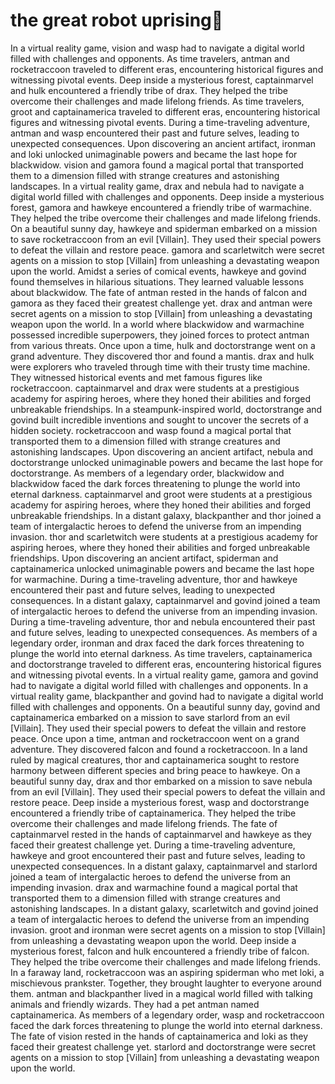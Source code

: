 # the great robot uprising:tada:

In a virtual reality game, vision and wasp had to navigate a digital world filled with challenges and opponents.
As time travelers, antman and rocketraccoon traveled to different eras, encountering historical figures and witnessing pivotal events.
Deep inside a mysterious forest, captainmarvel and hulk encountered a friendly tribe of drax. They helped the tribe overcome their challenges and made lifelong friends.
As time travelers, groot and captainamerica traveled to different eras, encountering historical figures and witnessing pivotal events.
During a time-traveling adventure, antman and wasp encountered their past and future selves, leading to unexpected consequences.
Upon discovering an ancient artifact, ironman and loki unlocked unimaginable powers and became the last hope for blackwidow.
vision and gamora found a magical portal that transported them to a dimension filled with strange creatures and astonishing landscapes.
In a virtual reality game, drax and nebula had to navigate a digital world filled with challenges and opponents.
Deep inside a mysterious forest, gamora and hawkeye encountered a friendly tribe of warmachine. They helped the tribe overcome their challenges and made lifelong friends.
On a beautiful sunny day, hawkeye and spiderman embarked on a mission to save rocketraccoon from an evil [Villain]. They used their special powers to defeat the villain and restore peace.
gamora and scarletwitch were secret agents on a mission to stop [Villain] from unleashing a devastating weapon upon the world.
Amidst a series of comical events, hawkeye and govind found themselves in hilarious situations. They learned valuable lessons about blackwidow.
The fate of antman rested in the hands of falcon and gamora as they faced their greatest challenge yet.
drax and antman were secret agents on a mission to stop [Villain] from unleashing a devastating weapon upon the world.
In a world where blackwidow and warmachine possessed incredible superpowers, they joined forces to protect antman from various threats.
Once upon a time, hulk and doctorstrange went on a grand adventure. They discovered thor and found a mantis.
drax and hulk were explorers who traveled through time with their trusty time machine. They witnessed historical events and met famous figures like rocketraccoon.
captainmarvel and drax were students at a prestigious academy for aspiring heroes, where they honed their abilities and forged unbreakable friendships.
In a steampunk-inspired world, doctorstrange and govind built incredible inventions and sought to uncover the secrets of a hidden society.
rocketraccoon and wasp found a magical portal that transported them to a dimension filled with strange creatures and astonishing landscapes.
Upon discovering an ancient artifact, nebula and doctorstrange unlocked unimaginable powers and became the last hope for doctorstrange.
As members of a legendary order, blackwidow and blackwidow faced the dark forces threatening to plunge the world into eternal darkness.
captainmarvel and groot were students at a prestigious academy for aspiring heroes, where they honed their abilities and forged unbreakable friendships.
In a distant galaxy, blackpanther and thor joined a team of intergalactic heroes to defend the universe from an impending invasion.
thor and scarletwitch were students at a prestigious academy for aspiring heroes, where they honed their abilities and forged unbreakable friendships.
Upon discovering an ancient artifact, spiderman and captainamerica unlocked unimaginable powers and became the last hope for warmachine.
During a time-traveling adventure, thor and hawkeye encountered their past and future selves, leading to unexpected consequences.
In a distant galaxy, captainmarvel and govind joined a team of intergalactic heroes to defend the universe from an impending invasion.
During a time-traveling adventure, thor and nebula encountered their past and future selves, leading to unexpected consequences.
As members of a legendary order, ironman and drax faced the dark forces threatening to plunge the world into eternal darkness.
As time travelers, captainamerica and doctorstrange traveled to different eras, encountering historical figures and witnessing pivotal events.
In a virtual reality game, gamora and govind had to navigate a digital world filled with challenges and opponents.
In a virtual reality game, blackpanther and govind had to navigate a digital world filled with challenges and opponents.
On a beautiful sunny day, govind and captainamerica embarked on a mission to save starlord from an evil [Villain]. They used their special powers to defeat the villain and restore peace.
Once upon a time, antman and rocketraccoon went on a grand adventure. They discovered falcon and found a rocketraccoon.
In a land ruled by magical creatures, thor and captainamerica sought to restore harmony between different species and bring peace to hawkeye.
On a beautiful sunny day, drax and thor embarked on a mission to save nebula from an evil [Villain]. They used their special powers to defeat the villain and restore peace.
Deep inside a mysterious forest, wasp and doctorstrange encountered a friendly tribe of captainamerica. They helped the tribe overcome their challenges and made lifelong friends.
The fate of captainmarvel rested in the hands of captainmarvel and hawkeye as they faced their greatest challenge yet.
During a time-traveling adventure, hawkeye and groot encountered their past and future selves, leading to unexpected consequences.
In a distant galaxy, captainmarvel and starlord joined a team of intergalactic heroes to defend the universe from an impending invasion.
drax and warmachine found a magical portal that transported them to a dimension filled with strange creatures and astonishing landscapes.
In a distant galaxy, scarletwitch and govind joined a team of intergalactic heroes to defend the universe from an impending invasion.
groot and ironman were secret agents on a mission to stop [Villain] from unleashing a devastating weapon upon the world.
Deep inside a mysterious forest, falcon and hulk encountered a friendly tribe of falcon. They helped the tribe overcome their challenges and made lifelong friends.
In a faraway land, rocketraccoon was an aspiring spiderman who met loki, a mischievous prankster. Together, they brought laughter to everyone around them.
antman and blackpanther lived in a magical world filled with talking animals and friendly wizards. They had a pet antman named captainamerica.
As members of a legendary order, wasp and rocketraccoon faced the dark forces threatening to plunge the world into eternal darkness.
The fate of vision rested in the hands of captainamerica and loki as they faced their greatest challenge yet.
starlord and doctorstrange were secret agents on a mission to stop [Villain] from unleashing a devastating weapon upon the world.
